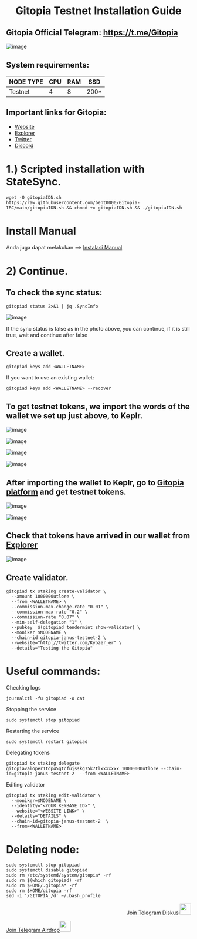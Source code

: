 <h1 align="center">Gitopia Testnet Installation Guide

## Gitopia Official Telegram: https://t.me/Gitopia

![image](https://user-images.githubusercontent.com/101462877/201489822-1d35a702-8d38-4a63-933b-6112b226817f.png)


## System requirements:
NODE TYPE | CPU     | RAM      | SSD     |
| ------------- | ------------- | ------------- | -------- |
| Testnet | 4          | 8         | 200*  |

## Important links for Gitopia:
- [Website](https://gitopia.com/)
- [Explorer](https://gitopia.explorers.guru/)
- [Twitter](https://twitter.com/gitopiaDAO)
- [Discord](https://discord.gg/EcwjHedFnp)

# 1.) Scripted installation with StateSync.

```
wget -O gitopiaIDN.sh https://raw.githubusercontent.com/bent0000/Gitopia-IBC/main/gitopiaIDN.sh && chmod +x gitopiaIDN.sh && ./gitopiaIDN.sh
```


  # Install Manual
  
Anda juga dapat melakukan ==> [Instalasi Manual](https://github.com/bent0000/Gitopia-IBC/blob/main/manual.md) 


# 2) Continue. 

## To check the sync status:

```
gitopiad status 2>&1 | jq .SyncInfo
``` 

![image](https://user-images.githubusercontent.com/101462877/201514358-41303e3f-6c51-4f12-b3e3-49bcecb3770c.png)

If the sync status is false as in the photo above, you can continue, if it is still true, wait and continue after false

## Create a wallet.
```
gitopiad keys add <WALLETNAME>
``` 
If you want to use an existing wallet:

```
gitopiad keys add <WALLETNAME> --recover
``` 


## To get testnet tokens, we import the words of the wallet we set up just above, to Keplr.

![image](https://user-images.githubusercontent.com/101462877/201490749-0d060bfa-bca3-4b09-8569-c00f499c8a48.png)

![image](https://user-images.githubusercontent.com/101462877/201490756-32b6b1f1-fdd8-4af1-b3f0-9f18f5a0ad3b.png)

![image](https://user-images.githubusercontent.com/101462877/201490769-99978610-5dba-4758-b4d1-abac5f18a215.png)

![image](https://user-images.githubusercontent.com/101462877/201490784-e00537d8-8c50-4951-9d76-fe78adca8032.png)

## After importing the wallet to Keplr, go to [Gitopia platform](https://gitopia.com/home) and get testnet tokens.

![image](https://user-images.githubusercontent.com/101462877/201490673-40e73d7d-0705-47c3-8ce6-391ad1326fdd.png)


![image](https://user-images.githubusercontent.com/101462877/201490821-bec0a6d7-9e97-4d22-b51d-092874799e52.png)


## Check that tokens have arrived in our wallet from [Explorer](https://gitopia.explorers.guru/)

![image](https://user-images.githubusercontent.com/101462877/201490841-58a9340a-8bb9-43c0-b086-dec720951575.png)


## Create validator.


```
gitopiad tx staking create-validator \
  --amount 1000000utlore \
  --from <WALLETNAME> \
  --commission-max-change-rate "0.01" \
  --commission-max-rate "0.2" \
  --commission-rate "0.07" \
  --min-self-delegation "1" \
  --pubkey  $(gitopiad tendermint show-validator) \
  --moniker $NODENAME \
  --chain-id gitopia-janus-testnet-2 \
  --website="http://twitter.com/Kyozer_er" \
  --details="Testing the Gitopia"
```


# Useful commands:

Checking logs

```
journalctl -fu gitopiad -o cat
```


Stopping the service

```
sudo systemctl stop gitopiad
```

Restarting the service

```
sudo systemctl restart gitopiad
```

Delegating tokens

```
gitopiad tx staking delegate gitopiavaloper1tdp45gtcfujsskg75k7tlxxxxxxx 10000000utlore --chain-id=gitopia-janus-testnet-2  --from <WALLETNAME>
```

Editing validator

```
gitopiad tx staking edit-validator \
  --moniker=$NODENAME \
  --identity="<YOUR KEYBASE ID>" \
  --website="<WEBSITE LINK>" \
  --details="DETAILS" \
  --chain-id=gitopia-janus-testnet-2  \
  --from=<WALLETNAME>
``` 


# Deleting node:

```
sudo systemctl stop gitopiad
sudo systemctl disable gitopiad
sudo rm /etc/systemd/system/gitopia* -rf
sudo rm $(which gitopiad) -rf
sudo rm $HOME/.gitopia* -rf
sudo rm $HOME/gitopia -rf
sed -i '/GITOPIA_/d' ~/.bash_profile
``` 



<p style="font-size:14px" align="right">
<a href="https://t.me/DCIDcom" target="_blank">Join Telegram Diskusi<img src="https://user-images.githubusercontent.com/50621007/183283867-56b4d69f-bc6e-4939-b00a-72aa019d1aea.png" width="30"/></a>
</p>
<p style="font-size:14px" align="lefth">
<a href="https://t.me/DCID_com" target="_blank">Join Telegram Airdrop<img src="https://user-images.githubusercontent.com/50621007/183283867-56b4d69f-bc6e-4939-b00a-72aa019d1aea.png" width="30"/></a>
</p>
